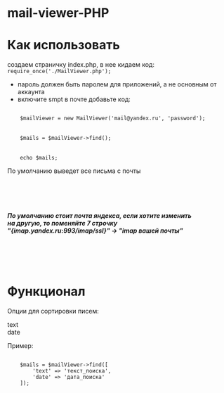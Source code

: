 ﻿# mail-viewer-PHP

<h1>Как использовать</h1>
создаем страничку index.php, в нее кидаем код: </br>
<code>require_once('./MailViewer.php');</code>

- пароль должен быть паролем для приложений, а не основным от аккаунта
- включите smpt в почте
добавьте код:<br/>
<code>
    $mailViewer = new MailViewer('mail@yandex.ru', 'password');
</code>
<br/>
<code>
    $mails = $mailViewer->find();
</code>
<br/>
<code>
    echo $mails;
</code>
<p>По умолчанию выведет все письма с почты</p>
<br><br><br>
<h5>
    По умолчанию стоит почта яндекса, если хотите изменить<br/>
    на другую, то поменяйте 7 строчку<br/>
    "{imap.yandex.ru:993/imap/ssl}" -> "imap вашей почты"
</h5>
<br><br><br>
<h1>Функционал</h1>
<p>
    Опции для сортировки писем:
</p>
text<br>
date

<p>Пример:<p>
<code>
    $mails = $mailViewer->find([
        'text' => 'текст_поиска',
        'date' => 'дата_поиска'
    ]);
</code>
